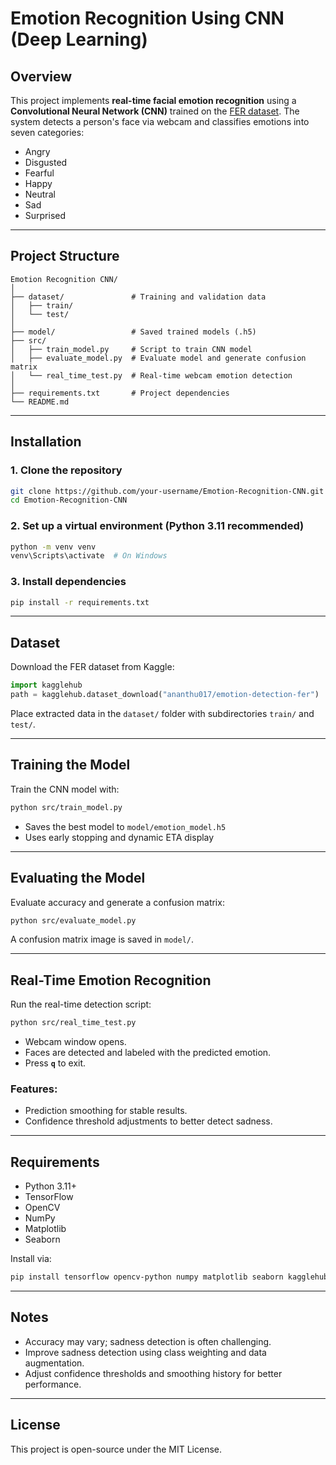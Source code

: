 # Emotion Recognition Using CNN (Deep Learning)

## Overview

This project implements **real-time facial emotion recognition** using a **Convolutional Neural Network (CNN)** trained on the [FER dataset](https://www.kaggle.com/datasets/ananthu017/emotion-detection-fer). The system detects a person's face via webcam and classifies emotions into seven categories:

* Angry
* Disgusted
* Fearful
* Happy
* Neutral
* Sad
* Surprised

---

## Project Structure

```
Emotion Recognition CNN/
│
├── dataset/               # Training and validation data
│   ├── train/
│   └── test/
│
├── model/                 # Saved trained models (.h5)
├── src/
│   ├── train_model.py     # Script to train CNN model
│   ├── evaluate_model.py  # Evaluate model and generate confusion matrix
│   └── real_time_test.py  # Real-time webcam emotion detection
│
├── requirements.txt       # Project dependencies
└── README.md
```

---

## Installation

### 1. Clone the repository

```bash
git clone https://github.com/your-username/Emotion-Recognition-CNN.git
cd Emotion-Recognition-CNN
```

### 2. Set up a virtual environment (Python 3.11 recommended)

```bash
python -m venv venv
venv\Scripts\activate  # On Windows
```

### 3. Install dependencies

```bash
pip install -r requirements.txt
```

---

## Dataset

Download the FER dataset from Kaggle:

```python
import kagglehub
path = kagglehub.dataset_download("ananthu017/emotion-detection-fer")
```

Place extracted data in the `dataset/` folder with subdirectories `train/` and `test/`.

---

## Training the Model

Train the CNN model with:

```bash
python src/train_model.py
```

* Saves the best model to `model/emotion_model.h5`
* Uses early stopping and dynamic ETA display

---

## Evaluating the Model

Evaluate accuracy and generate a confusion matrix:

```bash
python src/evaluate_model.py
```

A confusion matrix image is saved in `model/`.

---

## Real-Time Emotion Recognition

Run the real-time detection script:

```bash
python src/real_time_test.py
```

* Webcam window opens.
* Faces are detected and labeled with the predicted emotion.
* Press **`q`** to exit.

### Features:

* Prediction smoothing for stable results.
* Confidence threshold adjustments to better detect sadness.

---

## Requirements

* Python 3.11+
* TensorFlow
* OpenCV
* NumPy
* Matplotlib
* Seaborn

Install via:

```bash
pip install tensorflow opencv-python numpy matplotlib seaborn kagglehub
```

---

## Notes

* Accuracy may vary; sadness detection is often challenging.
* Improve sadness detection using class weighting and data augmentation.
* Adjust confidence thresholds and smoothing history for better performance.

---

## License

This project is open-source under the MIT License.
